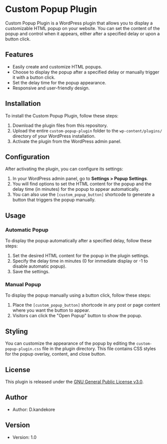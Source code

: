 # Custom Popup Plugin

Custom Popup Plugin is a WordPress plugin that allows you to display a customizable HTML popup on your website. You can set the content of the popup and control when it appears, either after a specified delay or upon a button click.

## Features

- Easily create and customize HTML popups.
- Choose to display the popup after a specified delay or manually trigger it with a button click.
- Set the delay time for the popup appearance.
- Responsive and user-friendly design.

## Installation

To install the Custom Popup Plugin, follow these steps:

1. Download the plugin files from this repository.
2. Upload the entire `custom-popup-plugin` folder to the `wp-content/plugins/` directory of your WordPress installation.
3. Activate the plugin from the WordPress admin panel.

## Configuration

After activating the plugin, you can configure its settings:

1. In your WordPress admin panel, go to **Settings > Popup Settings**.
2. You will find options to set the HTML content for the popup and the delay time (in minutes) for the popup to appear automatically.
3. You can also use the `[custom_popup_button]` shortcode to generate a button that triggers the popup manually.

## Usage

### Automatic Popup

To display the popup automatically after a specified delay, follow these steps:

1. Set the desired HTML content for the popup in the plugin settings.
2. Specify the delay time in minutes (0 for immediate display or -1 to disable automatic popup).
3. Save the settings.

### Manual Popup

To display the popup manually using a button click, follow these steps:

1. Place the `[custom_popup_button]` shortcode in any post or page content where you want the button to appear.
2. Visitors can click the "Open Popup" button to show the popup.

## Styling

You can customize the appearance of the popup by editing the `custom-popup-plugin.css` file in the plugin directory. This file contains CSS styles for the popup overlay, content, and close button.

## License

This plugin is released under the [GNU General Public License v3.0](LICENSE.md).

## Author

- Author: D.kandekore

## Version

- Version: 1.0



